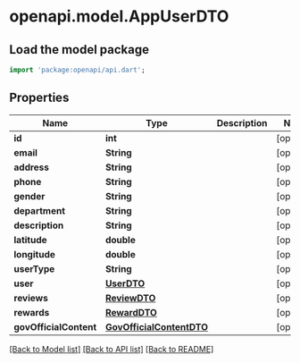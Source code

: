 # openapi.model.AppUserDTO

## Load the model package
```dart
import 'package:openapi/api.dart';
```

## Properties
Name | Type | Description | Notes
------------ | ------------- | ------------- | -------------
**id** | **int** |  | [optional] 
**email** | **String** |  | [optional] 
**address** | **String** |  | [optional] 
**phone** | **String** |  | [optional] 
**gender** | **String** |  | [optional] 
**department** | **String** |  | [optional] 
**description** | **String** |  | [optional] 
**latitude** | **double** |  | [optional] 
**longitude** | **double** |  | [optional] 
**userType** | **String** |  | [optional] 
**user** | [**UserDTO**](UserDTO.md) |  | [optional] 
**reviews** | [**ReviewDTO**](ReviewDTO.md) |  | [optional] 
**rewards** | [**RewardDTO**](RewardDTO.md) |  | [optional] 
**govOfficialContent** | [**GovOfficialContentDTO**](GovOfficialContentDTO.md) |  | [optional] 

[[Back to Model list]](../README.md#documentation-for-models) [[Back to API list]](../README.md#documentation-for-api-endpoints) [[Back to README]](../README.md)


